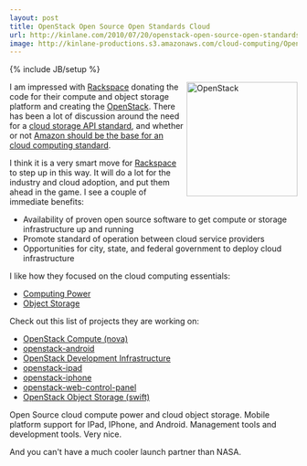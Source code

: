 ```yaml
---
layout: post
title: OpenStack Open Source Open Standards Cloud 
url: http://kinlane.com/2010/07/20/openstack-open-source-open-standards-cloud/
image: http://kinlane-productions.s3.amazonaws.com/cloud-computing/OpenStack_200.jpeg
---
```

{% include JB/setup %}
<p>
     <img class="alignnone c1" title="OpenStack" src="http://kinlane-productions.s3.amazonaws.com/cloud-computing/OpenStack_200.jpeg"  width="194" height="200" align="right" />I am impressed with <a href="http://www.rackspace.com/index.php" target="_blank">Rackspace</a> donating the code for their compute and object storage platform and creating the <a href="http://www.openstack.org/index.php" target="_blank">OpenStack</a>. There has been a lot of discussion around the need for a <a href="http://www.kinlane.com/2010/06/cloud-storage-api-standard/">cloud storage API standard</a>, and whether or not <a href="http://www.readwriteweb.com/cloud/2010/07/cloud-community-debates-is-ama.php" target="_blank">Amazon should be the base for an cloud computing standard</a>.
</p>

<p>
     I think it is a very smart move for <a href="http://www.rackspace.com/index.php" target="_blank">Rackspace</a> to step up in this way. It will do a lot for the industry and cloud adoption, and put them ahead in the game. I see a couple of immediate benefits:
</p>
<ul class="mainlist">
     <li>Availability of proven open source software to get compute or storage infrastructure up and running
     </li>
     <li>Promote standard of operation between cloud service providers
     </li>
     <li>Opportunities for city, state, and federal government to deploy cloud infrastructure
     </li>
</ul>
<p>
     I like how they focused on the cloud computing essentials:
</p>
<ul class="mainlist">
     <li>
          <a href="http://www.openstack.org/projects/compute/" target="_blank">Computing Power</a>
     </li>
     <li>
          <a href="http://www.openstack.org/projects/storage/" target="_blank">Object Storage</a>
     </li>
</ul>
<p>
     Check out this list of projects they are working on:
</p>
<ul class="mainlist">
     <li>
          <a href="https://launchpad.net/nova" target="_blank">OpenStack Compute (nova)</a>
     </li>
     <li>
          <a href="https://launchpad.net/openstack-android" target="_blank">openstack-android</a>
     </li>
     <li>
          <a href="https://launchpad.net/openstack-devel" target="_blank">OpenStack Development Infrastructure</a>
     </li>
     <li>
          <a href="https://launchpad.net/openstack-ipad" target="_blank">openstack-ipad</a>
     </li>
     <li>
          <a href="https://launchpad.net/openstack-iphone" target="_blank">openstack-iphone</a>
     </li>
     <li>
          <a href="https://launchpad.net/openstack-web-control-panel" target="_blank">openstack-web-control-panel</a>
     </li>
     <li>
          <a href="https://launchpad.net/swift" target="_blank">OpenStack Object Storage (swift)</a>
     </li>
</ul>
<p>
     Open Source cloud compute power and cloud object storage. Mobile platform support for IPad, IPhone, and Android. Management tools and development tools. Very nice.
</p>

<p>
     And you can't have a much cooler launch partner than NASA.
</p>